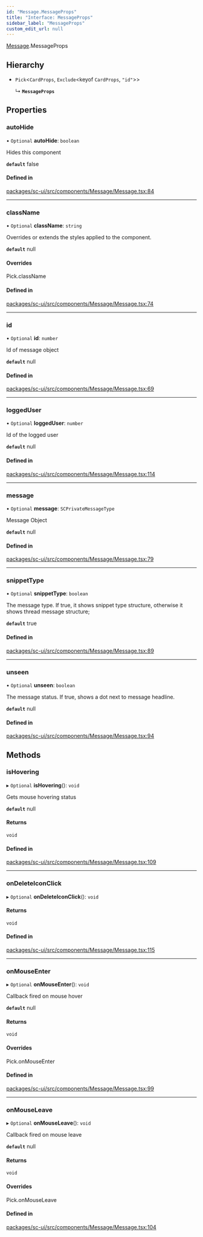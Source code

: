 ```yaml
---
id: "Message.MessageProps"
title: "Interface: MessageProps"
sidebar_label: "MessageProps"
custom_edit_url: null
---
```


[Message](../modules/Message).MessageProps

## Hierarchy

- `Pick`<`CardProps`, `Exclude`<keyof `CardProps`, ``"id"``\>\>

  ↳ **`MessageProps`**

## Properties

### autoHide

• `Optional` **autoHide**: `boolean`

Hides this component

**`default`** false

#### Defined in

[packages/sc-ui/src/components/Message/Message.tsx:84](https://github.com/selfcommunity/community-ui/blob/80e4c04/packages/sc-ui/src/components/Message/Message.tsx#L84)

___

### className

• `Optional` **className**: `string`

Overrides or extends the styles applied to the component.

**`default`** null

#### Overrides

Pick.className

#### Defined in

[packages/sc-ui/src/components/Message/Message.tsx:74](https://github.com/selfcommunity/community-ui/blob/80e4c04/packages/sc-ui/src/components/Message/Message.tsx#L74)

___

### id

• `Optional` **id**: `number`

Id of message object

**`default`** null

#### Defined in

[packages/sc-ui/src/components/Message/Message.tsx:69](https://github.com/selfcommunity/community-ui/blob/80e4c04/packages/sc-ui/src/components/Message/Message.tsx#L69)

___

### loggedUser

• `Optional` **loggedUser**: `number`

Id of the logged user

**`default`** null

#### Defined in

[packages/sc-ui/src/components/Message/Message.tsx:114](https://github.com/selfcommunity/community-ui/blob/80e4c04/packages/sc-ui/src/components/Message/Message.tsx#L114)

___

### message

• `Optional` **message**: `SCPrivateMessageType`

Message Object

**`default`** null

#### Defined in

[packages/sc-ui/src/components/Message/Message.tsx:79](https://github.com/selfcommunity/community-ui/blob/80e4c04/packages/sc-ui/src/components/Message/Message.tsx#L79)

___

### snippetType

• `Optional` **snippetType**: `boolean`

The message type. If true, it shows snippet type structure, otherwise it shows thread message structure;

**`default`** true

#### Defined in

[packages/sc-ui/src/components/Message/Message.tsx:89](https://github.com/selfcommunity/community-ui/blob/80e4c04/packages/sc-ui/src/components/Message/Message.tsx#L89)

___

### unseen

• `Optional` **unseen**: `boolean`

The message status. If true, shows a dot next to message headline.

**`default`** null

#### Defined in

[packages/sc-ui/src/components/Message/Message.tsx:94](https://github.com/selfcommunity/community-ui/blob/80e4c04/packages/sc-ui/src/components/Message/Message.tsx#L94)

## Methods

### isHovering

▸ `Optional` **isHovering**(): `void`

Gets mouse hovering status

**`default`** null

#### Returns

`void`

#### Defined in

[packages/sc-ui/src/components/Message/Message.tsx:109](https://github.com/selfcommunity/community-ui/blob/80e4c04/packages/sc-ui/src/components/Message/Message.tsx#L109)

___

### onDeleteIconClick

▸ `Optional` **onDeleteIconClick**(): `void`

#### Returns

`void`

#### Defined in

[packages/sc-ui/src/components/Message/Message.tsx:115](https://github.com/selfcommunity/community-ui/blob/80e4c04/packages/sc-ui/src/components/Message/Message.tsx#L115)

___

### onMouseEnter

▸ `Optional` **onMouseEnter**(): `void`

Callback fired on mouse hover

**`default`** null

#### Returns

`void`

#### Overrides

Pick.onMouseEnter

#### Defined in

[packages/sc-ui/src/components/Message/Message.tsx:99](https://github.com/selfcommunity/community-ui/blob/80e4c04/packages/sc-ui/src/components/Message/Message.tsx#L99)

___

### onMouseLeave

▸ `Optional` **onMouseLeave**(): `void`

Callback fired on mouse leave

**`default`** null

#### Returns

`void`

#### Overrides

Pick.onMouseLeave

#### Defined in

[packages/sc-ui/src/components/Message/Message.tsx:104](https://github.com/selfcommunity/community-ui/blob/80e4c04/packages/sc-ui/src/components/Message/Message.tsx#L104)
